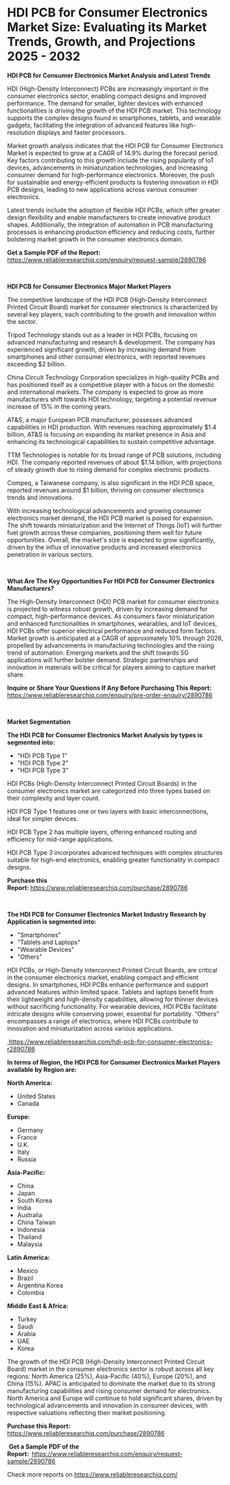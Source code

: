 <p><h1>HDI PCB for Consumer Electronics Market Size: Evaluating its Market Trends, Growth, and Projections 2025 - 2032</h1></p><p><strong>HDI PCB for Consumer Electronics Market Analysis and Latest Trends</strong></p>
<p><p>HDI (High-Density Interconnect) PCBs are increasingly important in the consumer electronics sector, enabling compact designs and improved performance. The demand for smaller, lighter devices with enhanced functionalities is driving the growth of the HDI PCB market. This technology supports the complex designs found in smartphones, tablets, and wearable gadgets, facilitating the integration of advanced features like high-resolution displays and faster processors.</p><p>Market growth analysis indicates that the HDI PCB for Consumer Electronics Market is expected to grow at a CAGR of 14.9% during the forecast period. Key factors contributing to this growth include the rising popularity of IoT devices, advancements in miniaturization technologies, and increasing consumer demand for high-performance electronics. Moreover, the push for sustainable and energy-efficient products is fostering innovation in HDI PCB designs, leading to new applications across various consumer electronics.</p><p>Latest trends include the adoption of flexible HDI PCBs, which offer greater design flexibility and enable manufacturers to create innovative product shapes. Additionally, the integration of automation in PCB manufacturing processes is enhancing production efficiency and reducing costs, further bolstering market growth in the consumer electronics domain.</p></p>
<p><strong>Get a Sample PDF of the Report:&nbsp;</strong> <a href="https://www.reliableresearchiq.com/enquiry/request-sample/2890786?utm_campaign=1743&utm_medium=2&utm_source=Github&utm_content=ia&utm_term=14032025&utm_id=hdi-pcb-for-consumer-electronics">https://www.reliableresearchiq.com/enquiry/request-sample/2890786</a></p>
<p>&nbsp;</p>
<p><strong>HDI PCB for Consumer Electronics Major Market Players</strong></p>
<p><p>The competitive landscape of the HDI PCB (High-Density Interconnect Printed Circuit Board) market for consumer electronics is characterized by several key players, each contributing to the growth and innovation within the sector. </p><p>Tripod Technology stands out as a leader in HDI PCBs, focusing on advanced manufacturing and research & development. The company has experienced significant growth, driven by increasing demand from smartphones and other consumer electronics, with reported revenues exceeding $2 billion.</p><p>China Circuit Technology Corporation specializes in high-quality PCBs and has positioned itself as a competitive player with a focus on the domestic and international markets. The company is expected to grow as more manufacturers shift towards HDI technology, targeting a potential revenue increase of 15% in the coming years.</p><p>AT&S, a major European PCB manufacturer, possesses advanced capabilities in HDI production. With revenues reaching approximately $1.4 billion, AT&S is focusing on expanding its market presence in Asia and enhancing its technological capabilities to sustain competitive advantage.</p><p>TTM Technologies is notable for its broad range of PCB solutions, including HDI. The company reported revenues of about $1.14 billion, with projections of steady growth due to rising demand for complex electronic products.</p><p>Compeq, a Taiwanese company, is also significant in the HDI PCB space, reported revenues around $1 billion, thriving on consumer electronics trends and innovations.</p><p>With increasing technological advancements and growing consumer electronics market demand, the HDI PCB market is poised for expansion. The shift towards miniaturization and the Internet of Things (IoT) will further fuel growth across these companies, positioning them well for future opportunities. Overall, the market's size is expected to grow significantly, driven by the influx of innovative products and increased electronics penetration in various sectors.</p></p>
<p>&nbsp;</p>
<p><strong>What Are The Key Opportunities For HDI PCB for Consumer Electronics Manufacturers?</strong></p>
<p><p>The High-Density Interconnect (HDI) PCB market for consumer electronics is projected to witness robust growth, driven by increasing demand for compact, high-performance devices. As consumers favor miniaturization and enhanced functionalities in smartphones, wearables, and IoT devices, HDI PCBs offer superior electrical performance and reduced form factors. Market growth is anticipated at a CAGR of approximately 10% through 2028, propelled by advancements in manufacturing technologies and the rising trend of automation. Emerging markets and the shift towards 5G applications will further bolster demand. Strategic partnerships and innovation in materials will be critical for players aiming to capture market share.</p></p>
<p><strong>Inquire or Share Your Questions If Any Before Purchasing This Report:</strong> <a href="https://www.reliableresearchiq.com/enquiry/pre-order-enquiry/2890786?utm_campaign=1743&utm_medium=2&utm_source=Github&utm_content=ia&utm_term=14032025&utm_id=hdi-pcb-for-consumer-electronics">https://www.reliableresearchiq.com/enquiry/pre-order-enquiry/2890786</a></p>
<p>&nbsp;</p>
<p><strong>Market Segmentation</strong></p>
<p><strong>The HDI PCB for Consumer Electronics Market Analysis by types is segmented into:</strong></p>
<p><ul><li>"HDI PCB Type 1"</li><li>"HDI PCB Type 2"</li><li>"HDI PCB Type 3"</li></ul></p>
<p><p>HDI PCBs (High-Density Interconnect Printed Circuit Boards) in the consumer electronics market are categorized into three types based on their complexity and layer count. </p><p>HDI PCB Type 1 features one or two layers with basic interconnections, ideal for simpler devices. </p><p>HDI PCB Type 2 has multiple layers, offering enhanced routing and efficiency for mid-range applications. </p><p>HDI PCB Type 3 incorporates advanced techniques with complex structures suitable for high-end electronics, enabling greater functionality in compact designs.</p></p>
<p><strong>Purchase this Report:&nbsp;</strong><a href="https://www.reliableresearchiq.com/purchase/2890786?utm_campaign=1743&utm_medium=2&utm_source=Github&utm_content=ia&utm_term=14032025&utm_id=hdi-pcb-for-consumer-electronics">https://www.reliableresearchiq.com/purchase/2890786</a></p>
<p>&nbsp;</p>
<p><strong>The HDI PCB for Consumer Electronics Market Industry Research by Application is segmented into:</strong></p>
<p><ul><li>"Smartphones"</li><li>"Tablets and Laptops"</li><li>"Wearable Devices"</li><li>"Others"</li></ul></p>
<p><p>HDI PCBs, or High-Density Interconnect Printed Circuit Boards, are critical in the consumer electronics market, enabling compact and efficient designs. In smartphones, HDI PCBs enhance performance and support advanced features within limited space. Tablets and laptops benefit from their lightweight and high-density capabilities, allowing for thinner devices without sacrificing functionality. For wearable devices, HDI PCBs facilitate intricate designs while conserving power, essential for portability. “Others” encompasses a range of electronics, where HDI PCBs contribute to innovation and miniaturization across various applications.</p></p>
<p><a href="https://www.reliableresearchiq.com/hdi-pcb-for-consumer-electronics-r2890786?utm_campaign=1743&utm_medium=2&utm_source=Github&utm_content=ia&utm_term=14032025&utm_id=hdi-pcb-for-consumer-electronics">&nbsp;https://www.reliableresearchiq.com/hdi-pcb-for-consumer-electronics-r2890786</a></p>
<p><strong>In terms of Region, the HDI PCB for Consumer Electronics Market Players available by Region are:</strong></p>
<p>
    <p> <strong> North America: </strong>
        <ul>
            <li>United States</li>
            <li>Canada</li>
        </ul>
        </p> 
    <p> <strong> Europe: </strong>
        <ul>
            <li>Germany</li>
            <li>France</li>
            <li>U.K.</li>
            <li>Italy</li>
            <li>Russia</li>
        </ul>
        </p> 
    <p> <strong> Asia-Pacific: </strong>
        <ul>
            <li>China</li>
            <li>Japan</li>
            <li>South Korea</li>
            <li>India</li>
            <li>Australia</li>
            <li>China Taiwan</li>
            <li>Indonesia</li>
            <li>Thailand</li>
            <li>Malaysia</li>
        </ul>
        </p> 
    <p> <strong> Latin America: </strong>
        <ul>
            <li>Mexico</li>
            <li>Brazil</li>
            <li>Argentina Korea</li>
            <li>Colombia</li>
        </ul>
        </p> 
    <p> <strong> Middle East & Africa: </strong>
        <ul>
            <li>Turkey</li>
            <li>Saudi</li>
            <li>Arabia</li>
            <li>UAE</li>
            <li>Korea</li>
        </ul>
    </p>
    </p>
<p><p>The growth of the HDI PCB (High-Density Interconnect Printed Circuit Board) market in the consumer electronics sector is robust across all key regions: North America (25%), Asia-Pacific (40%), Europe (20%), and China (15%). APAC is anticipated to dominate the market due to its strong manufacturing capabilities and rising consumer demand for electronics. North America and Europe will continue to hold significant shares, driven by technological advancements and innovation in consumer devices, with respective valuations reflecting their market positioning.</p></p>
<p><strong>Purchase this Report: </strong><a href="https://www.reliableresearchiq.com/purchase/2890786?utm_campaign=1743&utm_medium=2&utm_source=Github&utm_content=ia&utm_term=14032025&utm_id=hdi-pcb-for-consumer-electronics">https://www.reliableresearchiq.com/purchase/2890786</a></p>
<p>&nbsp;<strong>Get a Sample PDF of the Report:&nbsp;&nbsp;</strong><a href="https://www.reliableresearchiq.com/enquiry/request-sample/2890786?utm_campaign=1743&utm_medium=2&utm_source=Github&utm_content=ia&utm_term=14032025&utm_id=hdi-pcb-for-consumer-electronics">https://www.reliableresearchiq.com/enquiry/request-sample/2890786</a></p>
<p><strong></strong></p>
<p>Check more reports on <a href="https://www.reliableresearchiq.com/?utm_campaign=1743&utm_medium=2&utm_source=Github&utm_content=ia&utm_term=14032025&utm_id=hdi-pcb-for-consumer-electronics">https://www.reliableresearchiq.com/</a></p>